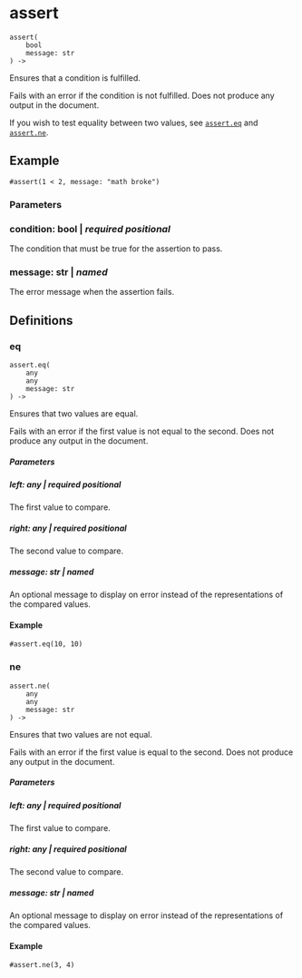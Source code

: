 
# assert

```
assert(
    bool
    message: str
) -> 
```
Ensures that a condition is fulfilled.

Fails with an error if the condition is not fulfilled. Does not produce
any output in the document.

If you wish to test equality between two values, see
[`assert.eq`](/reference/foundations/assert/#definitions-eq) and
[`assert.ne`](/reference/foundations/assert/#definitions-ne).

## Example

    #assert(1 < 2, message: "math broke")


### Parameters


### condition: bool | _required_ _positional_

The condition that must be true for the assertion to pass.


### message: str | _named_

The error message when the assertion fails.


## Definitions


### eq

```
assert.eq(
    any
    any
    message: str
) -> 
```
Ensures that two values are equal.

Fails with an error if the first value is not equal to the second. Does
not produce any output in the document.


##### Parameters


##### left: any | _required_ _positional_

The first value to compare.


##### right: any | _required_ _positional_

The second value to compare.


##### message: str | _named_

An optional message to display on error instead of the representations
of the compared values.


#### Example

    #assert.eq(10, 10)


### ne

```
assert.ne(
    any
    any
    message: str
) -> 
```
Ensures that two values are not equal.

Fails with an error if the first value is equal to the second. Does not
produce any output in the document.


##### Parameters


##### left: any | _required_ _positional_

The first value to compare.


##### right: any | _required_ _positional_

The second value to compare.


##### message: str | _named_

An optional message to display on error instead of the representations
of the compared values.


#### Example

    #assert.ne(3, 4)

